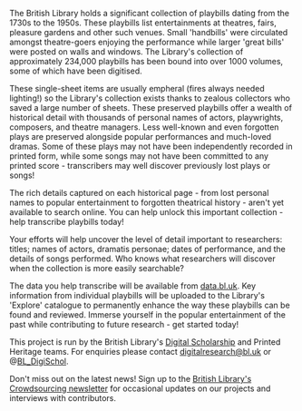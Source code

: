 
The British Library holds a significant collection of playbills dating from
the 1730s to the 1950s. These playbills list entertainments at theatres,
fairs, pleasure gardens and other such venues. Small 'handbills' were
circulated amongst theatre-goers enjoying the performance while larger
'great bills' were posted on walls and windows. The Library's collection
of approximately 234,000 playbills has been bound into over 1000 volumes,
some of which have been digitised.

These single-sheet items are usually empheral (fires always needed lighting!)
so the Library's collection exists thanks to zealous collectors who saved a
large number of sheets. These preserved playbills offer a wealth of
historical detail with thousands of personal names of actors, playwrights,
composers, and theatre managers. Less well-known and even forgotten
plays are preserved alongside popular performances and much-loved dramas.
Some of these plays may not have been independently recorded in printed form,
while some songs may not have been committed to any printed score -
transcribers may well discover previously lost plays or songs!

The rich details captured on each historical page - from lost personal names
to popular entertainment to forgotten theatrical history - aren't yet
available to search online. You can help unlock this important collection -
help transcribe playbills today!

Your efforts will help uncover the level of detail important to researchers:
titles; names of actors, dramatis personae; dates of performance, and the
details of songs performed. Who knows what researchers will discover when
the collection is more easily searchable?

The data you help transcribe will be available from
[data.bl.uk](http://data.bl.uk/). Key information from individual playbills
will be uploaded to the Library's 'Explore' catalogue to permanently enhance
the way these playbills can be found and reviewed. Immerse yourself in the
popular entertainment of the past while contributing to future research -
get started today!

This project is run by the British Library's
[Digital Scholarship](http://bl.uk/digital) and Printed Heritage teams.
For enquiries please contact digitalresearch@bl.uk or
@[BL_DigiSchol](http://twitter.com/bl_digischol).

Don't miss out on the latest news! Sign up to the [British Library's Crowdsourcing newsletter](http://libcrowds.us11.list-manage.com/subscribe?u=08e409d3d85876a17ac4c1d09&id=e52e46328f) for occasional updates 
on our projects and interviews with contributors.
